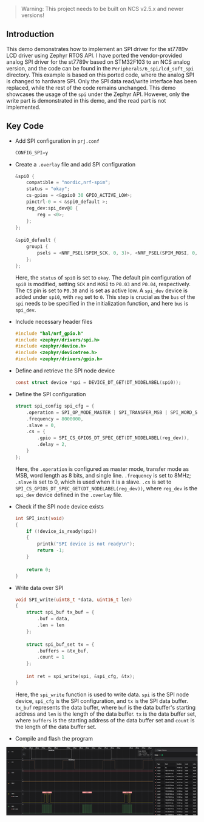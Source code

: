 > Warning: This project needs to be built on NCS v2.5.x and newer versions!

## Introduction
This demo demonstrates how to implement an SPI driver for the st7789v LCD driver using Zephyr RTOS API. I have ported the vendor-provided analog SPI driver for the st7789v based on STM32F103 to an NCS analog version, and the code can be found in the `Peripherals/6_spi/lcd_soft_spi` directory. This example is based on this ported code, where the analog SPI is changed to hardware SPI. Only the SPI data read/write interface has been replaced, while the rest of the code remains unchanged. This demo showcases the usage of the `spi` under the Zephyr API. However, only the write part is demonstrated in this demo, and the read part is not implemented.

## Key Code
* Add SPI configuration in `prj.conf`
    ```c
    CONFIG_SPI=y
    ```
* Create a `.overlay` file and add SPI configuration
    ```c
    &spi0 {
        compatible = "nordic,nrf-spim";
        status = "okay";
        cs-gpios = <&gpio0 30 GPIO_ACTIVE_LOW>;
        pinctrl-0 = < &spi0_default >;
        reg_dev:spi_dev@0 {
            reg = <0>;
        };
    };

    &spi0_default {
        group1 {
            psels = <NRF_PSEL(SPIM_SCK, 0, 3)>, <NRF_PSEL(SPIM_MOSI, 0, 4)>;
        };
    };
    ```
    Here, the `status` of `spi0` is set to `okay`. The default pin configuration of `spi0` is modified, setting `SCK` and `MOSI` to `P0.03` and `P0.04`, respectively. The `CS` pin is set to `P0.30` and is set as active low. A `spi_dev` device is added under `spi0`, with `reg` set to `0`. This step is crucial as the `bus` of the `spi` needs to be specified in the initialization function, and here `bus` is `spi_dev`.

* Include necessary header files
    ```c
    #include "hal/nrf_gpio.h"
    #include <zephyr/drivers/spi.h>
    #include <zephyr/device.h>
    #include <zephyr/devicetree.h>
    #include <zephyr/drivers/gpio.h>
    ```

* Define and retrieve the SPI node device
    ```c
    const struct device *spi = DEVICE_DT_GET(DT_NODELABEL(spi0));
    ```

* Define the SPI configuration
    ```c
    struct spi_config spi_cfg = {
        .operation = SPI_OP_MODE_MASTER | SPI_TRANSFER_MSB | SPI_WORD_SET(8) | SPI_LINES_SINGLE,
        .frequency = 8000000,
        .slave = 0,
        .cs = {
            .gpio = SPI_CS_GPIOS_DT_SPEC_GET(DT_NODELABEL(reg_dev)),
            .delay = 2,
        }
    };
    ```
    Here, the `.operation` is configured as master mode, transfer mode as MSB, word length as 8 bits, and single line. `.frequency` is set to 8MHz; `.slave` is set to 0, which is used when it is a slave. `.cs` is set to `SPI_CS_GPIOS_DT_SPEC_GET(DT_NODELABEL(reg_dev))`, where `reg_dev` is the `spi_dev` device defined in the `.overlay` file.

* Check if the SPI node device exists
    ```c
    int SPI_init(void)
    {
        if (!device_is_ready(spi))
        {
            printk("SPI device is not ready\n");
            return -1;
        }

        return 0;
    }
    ```

* Write data over SPI
    ```c
    void SPI_write(uint8_t *data, uint16_t len)
    {
        struct spi_buf tx_buf = {
            .buf = data,
            .len = len
        };

        struct spi_buf_set tx = {
            .buffers = &tx_buf,
            .count = 1
        };

        int ret = spi_write(spi, &spi_cfg, &tx);
    }
    ```
    Here, the `spi_write` function is used to write data. `spi` is the SPI node device, `spi_cfg` is the SPI configuration, and `tx` is the SPI data buffer. `tx_buf` represents the data buffer, where `buf` is the data buffer's starting address and `len` is the length of the data buffer. `tx` is the data buffer set, where `buffers` is the starting address of the data buffer set and `count` is the length of the data buffer set.

* Compile and flash the program

![spi](img/signal.png)